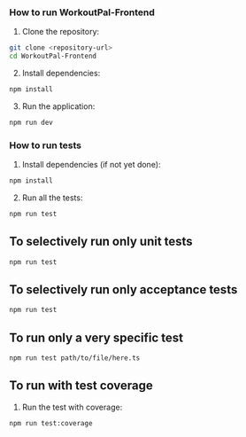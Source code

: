 ### How to run WorkoutPal-Frontend

1. Clone the repository:
```bash
git clone <repository-url>
cd WorkoutPal-Frontend
```

2. Install dependencies:
```bash
npm install
```

3. Run the application:
```bash
npm run dev
```

### How to run tests

1. Install dependencies (if not yet done):
```bash
npm install
```

2. Run all the tests:
```bash
npm run test
```

## To selectively run only unit tests

```bash
npm run test
```

## To selectively run only acceptance tests

```bash
npm run test
```

## To run only a very specific test

```bash
npm run test path/to/file/here.ts
```

## To run with test coverage

1. Run the test with coverage:
```bash
npm run test:coverage
```
